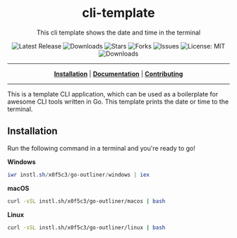<h1 align="center">cli-template</h1>
<p align="center">This cli template shows the date and time in the terminal</p>

<p align="center">

<a style="text-decoration: none" href="https://github.com/x0f5c3/go-outliner/releases">
<img src="https://img.shields.io/github/v/release/x0f5c3/go-outliner?style=flat-square" alt="Latest Release">
</a>

<a style="text-decoration: none" href="https://github.com/x0f5c3/go-outliner/releases">
<img src="https://img.shields.io/github/downloads/x0f5c3/go-outliner/total.svg?style=flat-square" alt="Downloads">
</a>

<a style="text-decoration: none" href="https://github.com/x0f5c3/go-outliner/stargazers">
<img src="https://img.shields.io/github/stars/x0f5c3/go-outliner.svg?style=flat-square" alt="Stars">
</a>

<a style="text-decoration: none" href="https://github.com/x0f5c3/go-outliner/fork">
<img src="https://img.shields.io/github/forks/x0f5c3/go-outliner.svg?style=flat-square" alt="Forks">
</a>

<a style="text-decoration: none" href="https://github.com/x0f5c3/go-outliner/issues">
<img src="https://img.shields.io/github/issues/x0f5c3/go-outliner.svg?style=flat-square" alt="Issues">
</a>

<a style="text-decoration: none" href="https://opensource.org/licenses/MIT">
<img src="https://img.shields.io/badge/License-MIT-yellow.svg?style=flat-square" alt="License: MIT">
</a>

<br/>

<a style="text-decoration: none" href="https://github.com/x0f5c3/go-outliner/releases">
<img src="https://img.shields.io/badge/platform-windows%20%7C%20macos%20%7C%20linux-informational?style=for-the-badge" alt="Downloads">
</a>

<br/>

</p>

----

<p align="center">
<strong><a href="https://x0f5c3.github.io/go-outliner/#/installation">Installation</a></strong>
|
<strong><a href="https://x0f5c3.github.io/go-outliner/#/docs">Documentation</a></strong>
|
<strong><a href="https://x0f5c3.github.io/go-outliner/#/CONTRIBUTING">Contributing</a></strong>
</p>

----

This is a template CLI application, which can be used as a boilerplate for awesome CLI tools written in Go.
This template prints the date or time to the terminal.

## Installation

Run the following command in a terminal and you're ready to go!

**Windows**
```powershell
iwr instl.sh/x0f5c3/go-outliner/windows | iex
```

**macOS**
```bash
curl -sSL instl.sh/x0f5c3/go-outliner/macos | bash
```

**Linux**
```bash
curl -sSL instl.sh/x0f5c3/go-outliner/linux | bash
```
